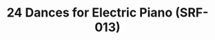 ---
ee_id: '4140'
site: '1'
type: '2'
long_id: 2013-221 24 Dances for Electric Piano (Drawing) (SRF-013)
url: 2013-221-24-dances-for-electric-piano-drawing-srf-013
title: 24 Dances for Electric Piano (SRF-013)
year: '2013'
medium: Pencil on paper
commission:
dims: 12 in x 12 in
pitch: "​Plotter drawing of the dunk plot on the cover of the 24 Dances for Electric
  Piano vinyl."
ps:
live_url:
related: "[4138] [2013-115-24-Dances-For-The-Electric-Piano] 2013-015 24 Dances For
  The Electric Piano (SRF-001)"
youtube:
imgs: 24-dances-drawing-2013-221-full-1-database-ih.jpg
subheading: "(Drawing)"
display_year: '2014'
download:
add_credit: Cory Arcangel for Arcangel Surfware
add_credits:
related_code:
layout: things-i-made
---